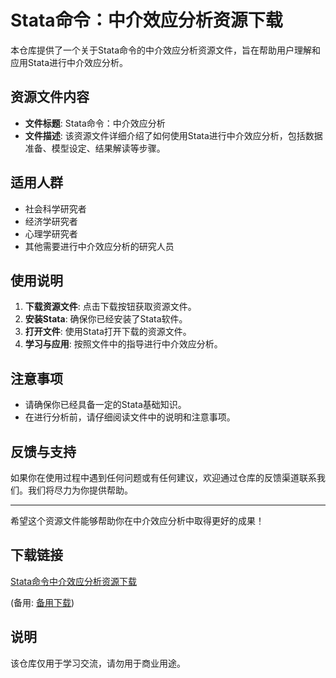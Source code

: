 # Stata命令：中介效应分析资源下载

本仓库提供了一个关于Stata命令的中介效应分析资源文件，旨在帮助用户理解和应用Stata进行中介效应分析。

## 资源文件内容

- **文件标题**: Stata命令：中介效应分析
- **文件描述**: 该资源文件详细介绍了如何使用Stata进行中介效应分析，包括数据准备、模型设定、结果解读等步骤。

## 适用人群

- 社会科学研究者
- 经济学研究者
- 心理学研究者
- 其他需要进行中介效应分析的研究人员

## 使用说明

1. **下载资源文件**: 点击下载按钮获取资源文件。
2. **安装Stata**: 确保你已经安装了Stata软件。
3. **打开文件**: 使用Stata打开下载的资源文件。
4. **学习与应用**: 按照文件中的指导进行中介效应分析。

## 注意事项

- 请确保你已经具备一定的Stata基础知识。
- 在进行分析前，请仔细阅读文件中的说明和注意事项。

## 反馈与支持

如果你在使用过程中遇到任何问题或有任何建议，欢迎通过仓库的反馈渠道联系我们。我们将尽力为你提供帮助。

---

希望这个资源文件能够帮助你在中介效应分析中取得更好的成果！

## 下载链接
[Stata命令中介效应分析资源下载](https://pan.quark.cn/s/e8147988e263) 

(备用: [备用下载](https://pan.baidu.com/s/17Wm3okY1_ULxbDvstQyT6A?pwd=1234))

## 说明

该仓库仅用于学习交流，请勿用于商业用途。
